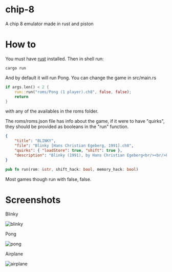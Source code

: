 # chip-8

A chip 8 emulator made in rust and piston

# How to

You must have [rust](https://www.rust-lang.org/es-ES/install.html) installed. Then in shell run:

```
cargo run
```

And by default it will run Pong. You can change the game in src/main.rs

```rust
if args.len() < 2 {
    run::run("roms/Pong (1 player).ch8", false, false);
    return
}
```

with any of the availables in the roms folder.

The roms/roms.json file has info about the game, if it were to have "quirks", they should be provided as booleans in the "run" function.

```json
{
    "title": "BLINKY",
    "file": "Blinky [Hans Christian Egeberg, 1991].ch8",
    "quirks": { "loadStore": true, "shift": true },
    "description": "Blinky (1991), by Hans Christian Egeberg<br/><br/>Pacman clone.<br/>3, 6 - down/up. 7, 8 - left/right"
}
```

```rust
pub fn run(rom: &str, shift_hack: bool, memory_hack: bool)
```

Most games though run with false, false.

# Screenshots

Blinky

![blinky](https://jakeactually.com/github/chip-8/1.JPG "Blinky")

Pong

![pong](https://jakeactually.com/github/chip-8/2.JPG "Pong")

Airplane

![airplane](https://jakeactually.com/github/chip-8/1.JPG "Airplane")
